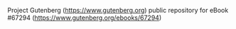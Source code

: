 Project Gutenberg (https://www.gutenberg.org) public repository for
eBook #67294 (https://www.gutenberg.org/ebooks/67294)
